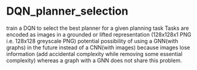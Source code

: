 # DQN_planner_selection
train a DQN to select the best planner for a given planning task
Tasks are encoded as images in a grounded or lifted representation (128x128x1 PNG i.e. 128x128 greyscale PNG)
potential possibility of using a GNN(with graphs) in the future instead of a CNN(with images) because images lose information (add accidental complexity while removing some essential complexity) 
whereas a graph with a GNN does not share this problem.
